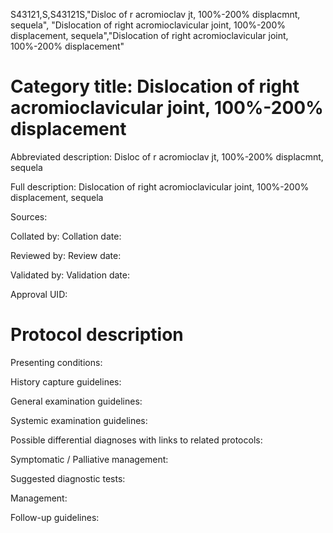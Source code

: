S43121,S,S43121S,"Disloc of r acromioclav jt, 100%-200% displacmnt, sequela", "Dislocation of right acromioclavicular joint, 100%-200% displacement, sequela","Dislocation of right acromioclavicular joint, 100%-200% displacement"
# Category title: Dislocation of right acromioclavicular joint, 100%-200% displacement

Abbreviated description: Disloc of r acromioclav jt, 100%-200% displacmnt, sequela

Full description: Dislocation of right acromioclavicular joint, 100%-200% displacement, sequela

Sources:

Collated by:
Collation date:

Reviewed by:
Review date:

Validated by:
Validation date:

Approval UID:

# Protocol description

Presenting conditions:

History capture guidelines:

General examination guidelines:

Systemic examination guidelines:

Possible differential diagnoses with links to related protocols:

Symptomatic / Palliative management:

Suggested diagnostic tests:

Management:

Follow-up guidelines:
